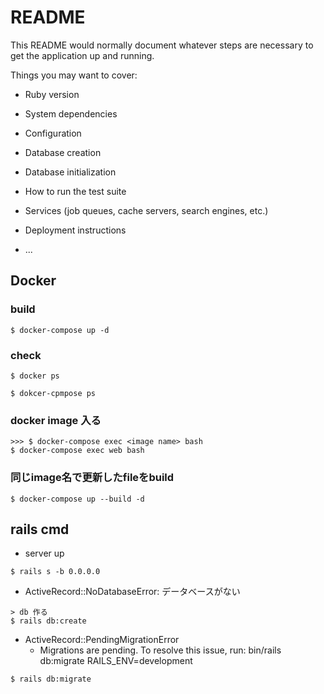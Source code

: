 # README

This README would normally document whatever steps are necessary to get the
application up and running.

Things you may want to cover:

* Ruby version

* System dependencies

* Configuration

* Database creation

* Database initialization

* How to run the test suite

* Services (job queues, cache servers, search engines, etc.)

* Deployment instructions

* ...

## Docker

### build
```
$ docker-compose up -d
```

### check
```
$ docker ps

$ dokcer-cpmpose ps
```

### docker image 入る
```
>>> $ docker-compose exec <image name> bash
$ docker-compose exec web bash
```

### 同じimage名で更新したfileをbuild
```
$ docker-compose up --build -d
```

## rails cmd
- server up
```
$ rails s -b 0.0.0.0
```

- ActiveRecord::NoDatabaseError: データベースがない
```
> db 作る
$ rails db:create
```

- ActiveRecord::PendingMigrationError
  - Migrations are pending. To resolve this issue, run: bin/rails db:migrate RAILS_ENV=development

```
$ rails db:migrate
```